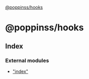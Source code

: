 [@poppinss/hooks](README.md)

# @poppinss/hooks

## Index

### External modules

* ["index"](modules/_index_.md)
